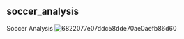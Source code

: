 ## soccer_analysis
Soccer Analysis
![6822077e07ddc58dde70ae0aefb86d60](https://github.com/user-attachments/assets/707c811e-36b8-4536-ad17-5f4f85baf353)
